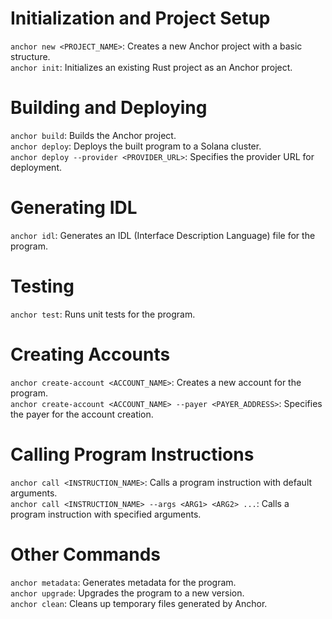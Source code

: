 # Initialization and Project Setup
`anchor new <PROJECT_NAME>`:                                      Creates a new Anchor project with a basic structure.  
`anchor init`:                                                    Initializes an existing Rust project as an Anchor project.

# Building and Deploying
`anchor build`:                                                   Builds the Anchor project.  
`anchor deploy`:                                                  Deploys the built program to a Solana cluster.  
`anchor deploy --provider <PROVIDER_URL>`:                        Specifies the provider URL for deployment.

# Generating IDL
`anchor idl`:                                                     Generates an IDL (Interface Description Language) file for the program.

# Testing
`anchor test`:                                                    Runs unit tests for the program.

# Creating Accounts
`anchor create-account <ACCOUNT_NAME>`:                           Creates a new account for the program.  
`anchor create-account <ACCOUNT_NAME> --payer <PAYER_ADDRESS>`:   Specifies the payer for the account creation.

# Calling Program Instructions
`anchor call <INSTRUCTION_NAME>`:                                 Calls a program instruction with default arguments.  
`anchor call <INSTRUCTION_NAME> --args <ARG1> <ARG2> ...`:        Calls a program instruction with specified arguments.

# Other Commands
`anchor metadata`:                                                Generates metadata for the program.  
`anchor upgrade`:                                                 Upgrades the program to a new version.  
`anchor clean`:                                                   Cleans up temporary files generated by Anchor.